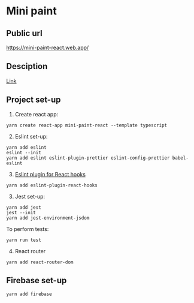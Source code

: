 # Mini paint

## Public url
https://mini-paint-react.web.app/

## Desciption
[Link](https://docs.google.com/document/d/1aWJqtRwaD4gQZBhfxyGuNqXEfNNHtTXyjXWVWVHTS5U/edit#heading=h.5p521hfkjq82)

## Project set-up

1. Create react app:
``` PS
yarn create react-app mini-paint-react --template typescript
```

2. Eslint set-up:
``` PS
yarn add eslint
eslint --init
yarn add eslint eslint-plugin-prettier eslint-config-prettier babel-eslint
```

3. [Eslint plugin for React hooks](https://www.npmjs.com/package/eslint-plugin-react-hooks)
```PS
yarn add eslint-plugin-react-hooks
```

3. Jest set-up:
```
yarn add jest
jest --init
yarn add jest-environment-jsdom
```

To perform tests:

``` PS
yarn run test
```

4. React router
``` PS
yarn add react-router-dom
```

## Firebase set-up
``` PS
yarn add firebase
```
